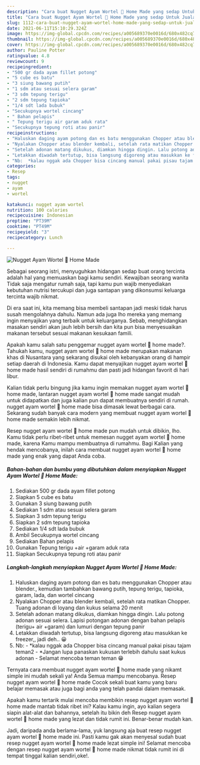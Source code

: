 ```yaml
---
description: "Cara buat Nugget Ayam Wortel 🥕 Home Made yang sedap Untuk Jualan"
title: "Cara buat Nugget Ayam Wortel 🥕 Home Made yang sedap Untuk Jualan"
slug: 1112-cara-buat-nugget-ayam-wortel-home-made-yang-sedap-untuk-jualan
date: 2021-06-11T15:10:29.324Z
image: https://img-global.cpcdn.com/recipes/a005689370e0016d/680x482cq70/nugget-ayam-wortel-🥕-home-made-foto-resep-utama.jpg
thumbnail: https://img-global.cpcdn.com/recipes/a005689370e0016d/680x482cq70/nugget-ayam-wortel-🥕-home-made-foto-resep-utama.jpg
cover: https://img-global.cpcdn.com/recipes/a005689370e0016d/680x482cq70/nugget-ayam-wortel-🥕-home-made-foto-resep-utama.jpg
author: Pauline Potter
ratingvalue: 4.8
reviewcount: 9
recipeingredient:
- "500 gr dada ayam fillet potong"
- "5 cube es batu"
- "3 siung bawang putih"
- "1 sdm atau sesuai selera garam"
- "3 sdm tepung terigu"
- "2 sdm tepung tapioka"
- "1/4 sdt lada bubuk"
- "Secukupnya wortel cincang"
- " Bahan pelapis"
- " Tepung terigu air garam aduk rata"
- "Secukupnya tepung roti atau panir"
recipeinstructions:
- "Haluskan daging ayam potong dan es batu menggunakan Chopper atau blender., kemudian tambahkan bawang putih, tepung terigu, tapioka, garam, lada, dan wortel cincang"
- "Nyalakan Chopper atau blender kembali, setelah rata matikan Chopper. Tuang adonan di loyang dan kukus selama 20 menit"
- "Setelah adonan matang dikukus, diamkan hingga dingin. Lalu potong adonan sesuai selera. Lapisi potongan adonan dengan bahan pelapis (terigu+ air +garam) dan lumuri dengan tepung panir"
- "Letakkan diwadah tertutup, bisa langsung digoreng atau masukkan ke freezer,, jadi deh.. 😀"
- "Nb:  *kalau nggak ada Chopper bisa cincang manual pakai pisau tajam teman2 *Jangan lupa panaskan kukusan terlebih dahulu saat kukus adonan Selamat mencoba teman teman 😁"
categories:
- Resep
tags:
- nugget
- ayam
- wortel

katakunci: nugget ayam wortel 
nutrition: 100 calories
recipecuisine: Indonesian
preptime: "PT39M"
cooktime: "PT49M"
recipeyield: "3"
recipecategory: Lunch

---
```



![Nugget Ayam Wortel 🥕 Home Made](https://img-global.cpcdn.com/recipes/a005689370e0016d/680x482cq70/nugget-ayam-wortel-🥕-home-made-foto-resep-utama.jpg)

Sebagai seorang istri, menyuguhkan hidangan sedap buat orang tercinta adalah hal yang memuaskan bagi kamu sendiri. Kewajiban seorang  wanita Tidak saja mengatur rumah saja, tapi kamu pun wajib menyediakan kebutuhan nutrisi tercukupi dan juga santapan yang dikonsumsi keluarga tercinta wajib nikmat.

Di era  saat ini, kita memang bisa membeli santapan jadi meski tidak harus susah mengolahnya dahulu. Namun ada juga lho mereka yang memang ingin menyajikan yang terbaik untuk keluarganya. Sebab, menghidangkan masakan sendiri akan jauh lebih bersih dan kita pun bisa menyesuaikan makanan tersebut sesuai makanan kesukaan famili. 



Apakah kamu salah satu penggemar nugget ayam wortel 🥕 home made?. Tahukah kamu, nugget ayam wortel 🥕 home made merupakan makanan khas di Nusantara yang sekarang disukai oleh kebanyakan orang di hampir setiap daerah di Indonesia. Kamu dapat menyajikan nugget ayam wortel 🥕 home made hasil sendiri di rumahmu dan pasti jadi hidangan favorit di hari libur.

Kalian tidak perlu bingung jika kamu ingin memakan nugget ayam wortel 🥕 home made, lantaran nugget ayam wortel 🥕 home made sangat mudah untuk didapatkan dan juga kalian pun dapat membuatnya sendiri di rumah. nugget ayam wortel 🥕 home made bisa dimasak lewat berbagai cara. Sekarang sudah banyak cara modern yang membuat nugget ayam wortel 🥕 home made semakin lebih nikmat.

Resep nugget ayam wortel 🥕 home made pun mudah untuk dibikin, lho. Kamu tidak perlu ribet-ribet untuk memesan nugget ayam wortel 🥕 home made, karena Kamu mampu membuatnya di rumahmu. Bagi Kalian yang hendak mencobanya, inilah cara membuat nugget ayam wortel 🥕 home made yang enak yang dapat Anda coba.

<!--inarticleads1-->

##### Bahan-bahan dan bumbu yang dibutuhkan dalam menyiapkan Nugget Ayam Wortel 🥕 Home Made:

1. Sediakan 500 gr dada ayam fillet potong
1. Siapkan 5 cube es batu
1. Gunakan 3 siung bawang putih
1. Sediakan 1 sdm atau sesuai selera garam
1. Siapkan 3 sdm tepung terigu
1. Siapkan 2 sdm tepung tapioka
1. Sediakan 1/4 sdt lada bubuk
1. Ambil Secukupnya wortel cincang
1. Sediakan  Bahan pelapis
1. Gunakan  Tepung terigu +air +garam aduk rata
1. Siapkan Secukupnya tepung roti atau panir




<!--inarticleads2-->

##### Langkah-langkah menyiapkan Nugget Ayam Wortel 🥕 Home Made:

1. Haluskan daging ayam potong dan es batu menggunakan Chopper atau blender., kemudian tambahkan bawang putih, tepung terigu, tapioka, garam, lada, dan wortel cincang
1. Nyalakan Chopper atau blender kembali, setelah rata matikan Chopper. Tuang adonan di loyang dan kukus selama 20 menit
1. Setelah adonan matang dikukus, diamkan hingga dingin. Lalu potong adonan sesuai selera. Lapisi potongan adonan dengan bahan pelapis (terigu+ air +garam) dan lumuri dengan tepung panir
1. Letakkan diwadah tertutup, bisa langsung digoreng atau masukkan ke freezer,, jadi deh.. 😀
1. Nb:  - *kalau nggak ada Chopper bisa cincang manual pakai pisau tajam teman2 - *Jangan lupa panaskan kukusan terlebih dahulu saat kukus adonan - Selamat mencoba teman teman 😁




Ternyata cara membuat nugget ayam wortel 🥕 home made yang nikamt simple ini mudah sekali ya! Anda Semua mampu mencobanya. Resep nugget ayam wortel 🥕 home made Cocok sekali buat kamu yang baru belajar memasak atau juga bagi anda yang telah pandai dalam memasak.

Apakah kamu tertarik mulai mencoba membikin resep nugget ayam wortel 🥕 home made mantab tidak ribet ini? Kalau kamu ingin, ayo kalian segera siapin alat-alat dan bahannya, setelah itu bikin deh Resep nugget ayam wortel 🥕 home made yang lezat dan tidak rumit ini. Benar-benar mudah kan. 

Jadi, daripada anda berlama-lama, yuk langsung aja buat resep nugget ayam wortel 🥕 home made ini. Pasti kamu gak akan menyesal sudah buat resep nugget ayam wortel 🥕 home made lezat simple ini! Selamat mencoba dengan resep nugget ayam wortel 🥕 home made nikmat tidak rumit ini di tempat tinggal kalian sendiri,oke!.

